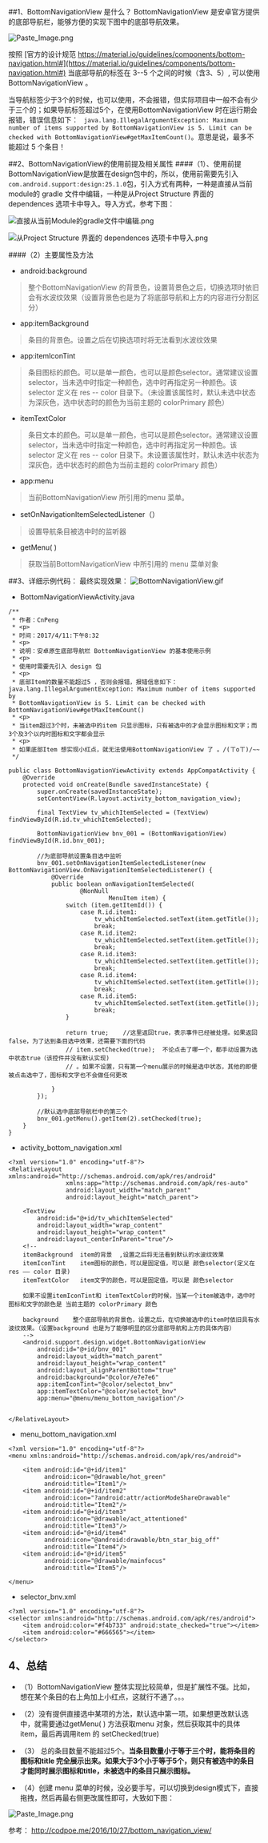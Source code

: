 ##1、BottomNavigationView 是什么？
BottomNavigationView 是安卓官方提供的底部导航栏，能够方便的实现下图中的底部导航效果。

![Paste_Image.png](http://upload-images.jianshu.io/upload_images/2551993-fd80b60ee3cbf3fb.png?imageMogr2/auto-orient/strip%7CimageView2/2/w/1240)

按照 [官方的设计规范 https://material.io/guidelines/components/bottom-navigation.html#](https://material.io/guidelines/components/bottom-navigation.html#) 当底部导航的标签在 3--5 个之间的时候（含3、5）, 可以使用BottomNavigationView 。

当导航标签少于3个的时候，也可以使用，不会报错，但实际项目中一般不会有少于三个的；如果导航标签超过5个，在使用BottomNavigationView 时在运行期会报错，错误信息如下：
` java.lang.IllegalArgumentException: Maximum number of items supported by BottomNavigationView is 5. Limit can be checked with BottomNavigationView#getMaxItemCount()`。意思是说，最多不能超过 5 个条目！

##2、BottomNavigationView的使用前提及相关属性
####（1）、使用前提
BottomNavigationView是放置在design包中的，所以，使用前需要先引入` com.android.support:design:25.1.0 `包，引入方式有两种，一种是直接从当前module的 gradle 文件中编辑，一种是从Project Structure 界面的 dependences 选项卡中导入。导入方式，参考下图：

![直接从当前Module的gradle文件中编辑.png](http://upload-images.jianshu.io/upload_images/2551993-67511447e22e0d85.png?imageMogr2/auto-orient/strip%7CimageView2/2/w/1240)


![从Project Structure 界面的 dependences 选项卡中导入.png](http://upload-images.jianshu.io/upload_images/2551993-ba9709880ae424e0.png?imageMogr2/auto-orient/strip%7CimageView2/2/w/1240)

####（2）主要属性及方法
* android:background  
>整个BottomNavigationView 的背景色，设置背景色之后，切换选项时依旧会有水波纹效果（设置背景色也是为了将底部导航和上方的内容进行分割区分）
*  app:itemBackground
>条目的背景色。设置之后在切换选项时将无法看到水波纹效果
* app:itemIconTint
>条目图标的颜色。可以是单一颜色，也可以是颜色selector。通常建议设置selector，当未选中时指定一种颜色，选中时再指定另一种颜色。该selector 定义在 res -- color 目录下。（未设置该属性时，默认未选中状态为深灰色，选中状态时的颜色为当前主题的 colorPrimary 颜色）
* itemTextColor
>条目文本的颜色。可以是单一颜色，也可以是颜色selector。通常建议设置selector，当未选中时指定一种颜色，选中时再指定另一种颜色。该selector 定义在 res -- color 目录下。未设置该属性时，默认未选中状态为深灰色，选中状态时的颜色为当前主题的 colorPrimary 颜色）
* app:menu
>当前BottomNavigationView 所引用的menu 菜单。
* setOnNavigationItemSelectedListener（）
>设置导航条目被选中时的监听器
* getMenu( ) 
>获取当前BottomNavigationView 中所引用的 menu 菜单对象

##3、详细示例代码：
最终实现效果：
![BottomNavigationView.gif](http://upload-images.jianshu.io/upload_images/2551993-896cdbad990dca88.gif?imageMogr2/auto-orient/strip)

* BottomNavigationViewActivity.java

```
/**
 * 作者：CnPeng
 * <p>
 * 时间：2017/4/11:下午8:32
 * <p>
 * 说明：安卓原生底部导航栏 BottomNavigationView 的基本使用示例
 * <p>
 * 使用时需要先引入 design 包
 * <p>
 * 底部Item的数量不能超过5 ，否则会报错，报错信息如下： java.lang.IllegalArgumentException: Maximum number of items supported by
 * BottomNavigationView is 5. Limit can be checked with BottomNavigationView#getMaxItemCount()
 * <p>
 * 当item超过3个时，未被选中的item 只显示图标，只有被选中的才会显示图标和文字；而3个及3个以内时图标和文字都会显示
 * <p>
 * 如果底部Item 想实现小红点，就无法使用BottomNavigationView 了 。/(ㄒoㄒ)/~~
 */

public class BottomNavigationViewActivity extends AppCompatActivity {
    @Override
    protected void onCreate(Bundle savedInstanceState) {
        super.onCreate(savedInstanceState);
        setContentView(R.layout.activity_bottom_navigation_view);

        final TextView tv_whichItemSelected = (TextView) findViewById(R.id.tv_whichItemSelected);

        BottomNavigationView bnv_001 = (BottomNavigationView) findViewById(R.id.bnv_001);

        //为底部导航设置条目选中监听
        bnv_001.setOnNavigationItemSelectedListener(new BottomNavigationView.OnNavigationItemSelectedListener() {
            @Override
            public boolean onNavigationItemSelected(
                    @NonNull
                            MenuItem item) {
                switch (item.getItemId()) {
                    case R.id.item1:
                        tv_whichItemSelected.setText(item.getTitle());
                        break;
                    case R.id.item2:
                        tv_whichItemSelected.setText(item.getTitle());
                        break;
                    case R.id.item3:
                        tv_whichItemSelected.setText(item.getTitle());
                        break;
                    case R.id.item4:
                        tv_whichItemSelected.setText(item.getTitle());
                        break;
                    case R.id.item5:
                        tv_whichItemSelected.setText(item.getTitle());
                        break;
                }
                
                return true;    //这里返回true，表示事件已经被处理。如果返回false，为了达到条目选中效果，还需要下面的代码 
                // item.setChecked(true);  不论点击了哪一个，都手动设置为选中状态true（该控件并没有默认实现)
                // 。如果不设置，只有第一个menu展示的时候是选中状态，其他的即便被点击选中了，图标和文字也不会做任何更改

            }
        });

        //默认选中底部导航栏中的第三个
        bnv_001.getMenu().getItem(2).setChecked(true);
    }
}
```
* activity_bottom_navigation.xml

```
<?xml version="1.0" encoding="utf-8"?>
<RelativeLayout xmlns:android="http://schemas.android.com/apk/res/android"
                xmlns:app="http://schemas.android.com/apk/res-auto"
                android:layout_width="match_parent"
                android:layout_height="match_parent">

    <TextView
        android:id="@+id/tv_whichItemSelected"
        android:layout_width="wrap_content"
        android:layout_height="wrap_content"
        android:layout_centerInParent="true"/>
    <!--
    itemBackground  item的背景  ,设置之后将无法看到默认的水波纹效果
    itemIconTint    item图标的颜色，可以是固定值，可以是 颜色selector(定义在 res —— color 目录)
    itemTextColor   item文字的颜色，可以是固定值，可以是 颜色selector
    
    如果不设置itemIconTint和 itemTextColor的时候，当某一个item被选中，选中时图标和文字的颜色是 当前主题的 colorPrimary 颜色
  
    background    整个底部导航的背景色，设置之后，在切换被选中的item时依旧具有水波纹效果。（设置background 也是为了能够明显的区分底部导航和上方的具体内容）
    -->
    <android.support.design.widget.BottomNavigationView
        android:id="@+id/bnv_001"
        android:layout_width="match_parent"
        android:layout_height="wrap_content"
        android:layout_alignParentBottom="true"
        android:background="@color/e7e7e6"
        app:itemIconTint="@color/selectot_bnv"
        app:itemTextColor="@color/selectot_bnv"
        app:menu="@menu/menu_bottom_navigation"/>


</RelativeLayout>
```
* menu_bottom_navigation.xml

```
<?xml version="1.0" encoding="utf-8"?>
<menu xmlns:android="http://schemas.android.com/apk/res/android">

    <item android:id="@+id/item1"
          android:icon="@drawable/hot_green"
          android:title="Item1"/>
    <item android:id="@+id/item2"
          android:icon="?android:attr/actionModeShareDrawable"
          android:title="Item2"/>
    <item android:id="@+id/item3"
          android:icon="@drawable/act_attentioned"
          android:title="Item3"/>
    <item android:id="@+id/item4"
          android:icon="@android:drawable/btn_star_big_off"
          android:title="Item4"/>
    <item android:id="@+id/item5"
          android:icon="@drawable/mainfocus"
          android:title="Item5"/>

</menu>
```

* selector_bnv.xml
```
<?xml version="1.0" encoding="utf-8"?>
<selector xmlns:android="http://schemas.android.com/apk/res/android">
    <item android:color="#f4b733" android:state_checked="true"></item>
    <item android:color="#666565"></item>
</selector>
```
## 4、总结

* （1）BottomNavigationView 整体实现比较简单，但是扩展性不强。比如，想在某个条目的右上角加上小红点，这就行不通了。。。

* （2）没有提供直接选中某项的方法，默认选中第一项。如果想更改默认选中，就需要通过getMenu( ) 方法获取menu 对象，然后获取其中的具体 item，最后再调用item 的 setChecked(true)

* （3）  总的条目数量不能超过5个。**当条目数量小于等于三个时，能将条目的图标和title 完全展示出来。如果大于3个小于等于5个，则只有被选中的条目才能同时展示图标和title，未被选中的条目只展示图标。**
* （4）创建 menu 菜单的时候，没必要手写，可以切换到design模式下，直接拖拽，然后再最右侧更改属性即可，大致如下图：

![Paste_Image.png](http://upload-images.jianshu.io/upload_images/2551993-70631e268a1a86dd.png?imageMogr2/auto-orient/strip%7CimageView2/2/w/1240)

参考：
http://codpoe.me/2016/10/27/bottom_navigation_view/
